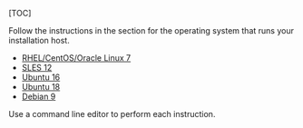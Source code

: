 [TOC]

Follow the instructions in the section for the operating system that runs your installation host.

- [RHEL/CentOS/Oracle Linux 7]($ITAS-RHEL-CentOS-OracleLinux7)
- [SLES 12]($ITAS-SLES12)
- [Ubuntu 16]($ITAS-Ubuntu16)
- [Ubuntu 18]($ITAS-Ubuntu18)
- [Debian 9]($ITAS-Debian9)

Use a command line editor to perform each instruction.
